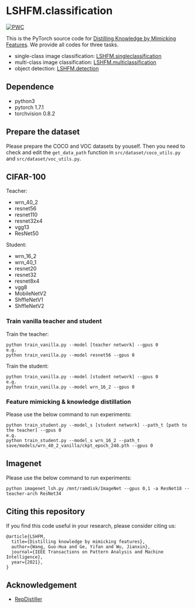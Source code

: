 # LSHFM.classification
[![PWC](https://img.shields.io/endpoint.svg?url=https://paperswithcode.com/badge/in-defense-of-feature-mimicking-for-knowledge/knowledge-distillation-on-imagenet)](https://paperswithcode.com/sota/knowledge-distillation-on-imagenet?p=in-defense-of-feature-mimicking-for-knowledge)

This is the PyTorch source code for [Distilling Knowledge by Mimicking Features](https://arxiv.org/abs/2011.01424). We provide all codes for three tasks.

* single-class image classification: [LSHFM.singleclassification](https://github.com/DoctorKey/LSHFM.singleclassification)
* multi-class image classification: [LSHFM.multiclassification](https://github.com/DoctorKey/LSHFM.multiclassification)
* object detection: [LSHFM.detection](https://github.com/DoctorKey/LSHFM.detection)

## Dependence

* python3
* pytorch 1.7.1
* torchvision 0.8.2

## Prepare the dataset

Please prepare the COCO and VOC datasets by youself. Then you need to check and edit the `get_data_path` function in `src/dataset/coco_utils.py` and `src/dataset/voc_utils.py`. 


## CIFAR-100

Teacher:

* wrn_40_2
* resnet56
* resnet110
* resnet32x4
* vgg13
* ResNet50

Student:

* wrn_16_2
* wrn_40_1
* resnet20
* resnet32
* resnet8x4
* vgg8
* MobileNetV2
* ShffleNetV1
* ShffleNetV2

### Train vanilla teacher and student

Train the teacher:
```
python train_vanilla.py --model [teacher network] --gpus 0
e.g.
python train_vanilla.py --model resnet56 --gpus 0
```

Train the student:
```
python train_vanilla.py --model [student network] --gpus 0
e.g.
python train_vanilla.py --model wrn_16_2 --gpus 0
```

### Feature mimicking & knowledge distillation

Please use the below command to run experiments:
```
python train_student.py --model_s [student network] --path_t [path to the teacher] --gpus 0
e.g.
python train_student.py --model_s wrn_16_2 --path_t save/models/wrn_40_2_vanilla/ckpt_epoch_240.pth --gpus 0
```

## Imagenet

Please use the below command to run experiments:
```
python imagenet_lsh.py /mnt/ramdisk/ImageNet --gpus 0,1 -a ResNet18 --teacher-arch ResNet34 
```


## Citing this repository

If you find this code useful in your research, please consider citing us:

```
@article{LSHFM,
  title={Distilling knowledge by mimicking features},
  author={Wang, Guo-Hua and Ge, Yifan and Wu, Jianxin},
  journal={IEEE Transactions on Pattern Analysis and Machine Intelligence},
  year={2021},
}
```

## Acknowledgement

* [RepDistiller](https://github.com/HobbitLong/RepDistiller)
